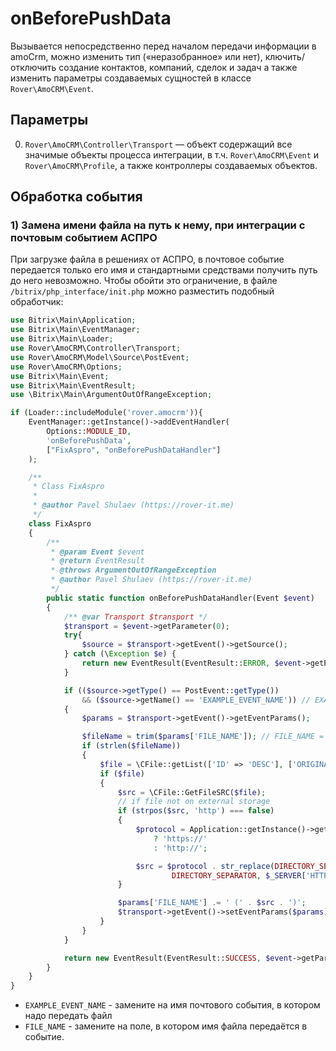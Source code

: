 # onBeforePushData
Вызывается непосредственно перед началом передачи информации в amoCrm, можно изменить тип («неразобранное» или нет), ключить/отключить создание контактов, компаний, сделок и задач а также изменить параметры создаваемых сущностей в классе `Rover\AmoCRM\Event`.

## Параметры
0. `Rover\AmoCRM\Controller\Transport` — объект содержащий все значимые объекты процесса интеграции, в т.ч. `Rover\AmoCRM\Event` и `Rover\AmoCRM\Profile`, а также контроллеры создаваемых объектов.

## Обработка события

### 1) Замена имени файла на путь к нему, при интеграции с почтовым событием АСПРО
При загрузке файла в решениях от АСПРО, в почтовое событие передается только его имя и стандартными средствами получить путь до него невозможно. Чтобы обойти это ограничение, в файле `/bitrix/php_interface/init.php` можно разместить подобный обработчик:

```php
use Bitrix\Main\Application;
use Bitrix\Main\EventManager;
use Bitrix\Main\Loader;
use Rover\AmoCRM\Controller\Transport;
use Rover\AmoCRM\Model\Source\PostEvent;
use Rover\AmoCRM\Options;
use Bitrix\Main\Event;
use Bitrix\Main\EventResult;
use \Bitrix\Main\ArgumentOutOfRangeException;

if (Loader::includeModule('rover.amocrm')){
    EventManager::getInstance()->addEventHandler(
        Options::MODULE_ID,
        'onBeforePushData',
        ["FixAspro", "onBeforePushDataHandler"]
    );

    /**
     * Class FixAspro
     *
     * @author Pavel Shulaev (https://rover-it.me)
     */
    class FixAspro
    {
        /**
         * @param Event $event
         * @return EventResult
         * @throws ArgumentOutOfRangeException
         * @author Pavel Shulaev (https://rover-it.me)
         */
        public static function onBeforePushDataHandler(Event $event)
        {
            /** @var Transport $transport */
            $transport = $event->getParameter(0);
            try{
                $source = $transport->getEvent()->getSource();
            } catch (\Exception $e) {
                return new EventResult(EventResult::ERROR, $event->getParameters());
            }

            if (($source->getType() == PostEvent::getType())
                && ($source->getName() == 'EXAMPLE_EVENT_NAME')) // EXAMPLE_EVENT_NAME = aspro event name with file
            {
                $params = $transport->getEvent()->getEventParams();

                $fileName = trim($params['FILE_NAME']); // FILE_NAME = example field with file name
                if (strlen($fileName))
                {
                    $file = \CFile::getList(['ID' => 'DESC'], ['ORIGINAL_NAME' => $fileName])->Fetch();
                    if ($file)
                    {
                        $src = \CFile::GetFileSRC($file);
                        // if file not on external storage
                        if (strpos($src, 'http') === false)
                        {
                            $protocol = Application::getInstance()->getContext()->getRequest()->isHttps()
                                ? 'https://'
                                : 'http://';

                            $src = $protocol . str_replace(DIRECTORY_SEPARATOR . DIRECTORY_SEPARATOR,
                                    DIRECTORY_SEPARATOR, $_SERVER['HTTP_HOST'] . $src);
                        }

                        $params['FILE_NAME'] .= ' (' . $src . ')';
                        $transport->getEvent()->setEventParams($params);
                    }
                }
            }

            return new EventResult(EventResult::SUCCESS, $event->getParameters());
        }
    }
}
```
* `EXAMPLE_EVENT_NAME` - замените на имя почтового события, в котором надо передать файл
* `FILE_NAME` - замените на поле, в котором имя файла передаётся в событие.
